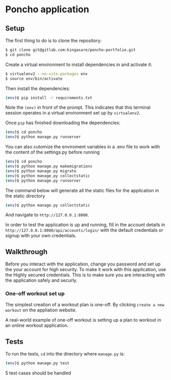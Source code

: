 # Poncho application

## Setup

The first thing to do is to clone the repository:

```sh
$ git clone git@gitlab.com:kingasare/poncho-portfolio.git
$ cd poncho
```

Create a virtual environment to install dependencies in and activate it:

```sh
$ virtualenv2 --no-site-packages env
$ source env/bin/activate
```

Then install the dependencies:

```sh
(env)$ pip install -r requirements.txt
```
Note the `(env)` in front of the prompt. This indicates that this terminal
session operates in a virtual environment set up by `virtualenv2`.

Once `pip` has finished downloading the dependencies:
```sh
(env)$ cd poncho
(env)$ python manage.py runserver
```
You can also cutomize the enviroment variables in a .env file to work with the content of the settings.py before 
running
```sh
(env)$ cd poncho
(env)$ python manage.py makemigrations
(env)$ python manage.py migrate
(env)$ python manage.py collectstatic
(env)$ python manage.py runserver
```
The command below will generate all the static files for the application in the static directory
```sh
(env)$ python manage.py collectstatic
```


And navigate to `http://127.0.0.1:8000`.

In order to test the application is up and running, fill in the account details in
`http://127.0.0.1:8000/api/accounts/login/` with the default credentials or signup with your own credentials.

## Walkthrough

Before you interact with the application, change you password and set up
the your account for high security. To make it work with this
application, use the Highly secured credentials. This is to
make sure you are interacting with the application safely and securly.

### One-off workout set up

The simplest creation of a workout plan is one-off. By clicking `create a new workout` on the
appliation website.

A real-world example of one-off workout is setting up a plan to workout in an online workout application.

## Tests

To run the tests, `cd` into the directory where `manage.py` is:
```sh
(env)$ python manage.py test
```
5 test cases should be handled